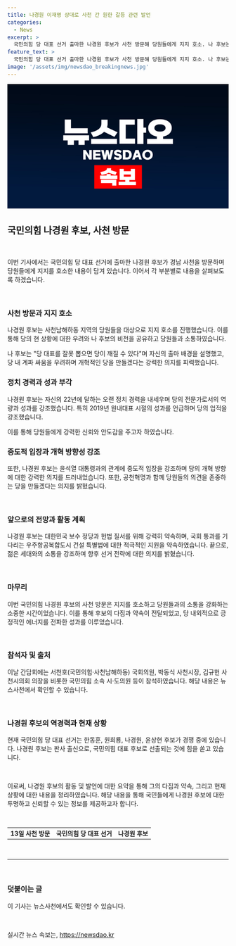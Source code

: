 ```yaml
---
title: 나경원 이재명 상대로 사천 간 원한 갈등 관련 발언
categories:
  - News
excerpt: >
  국민의힘 당 대표 선거 출마한 나경원 후보가 사천 방문해 당원들에게 지지 호소. 나 후보는 당 대표로 선출되면 당이 깨질 우려 언급하며 개혁을 강조하고, 자신의 정치 경력을 내세워 강점 부각. 또한 윤석열 대통령과의 중도적 입장을 강조하며 당의 개혁 방향을 밝혔다. 나 후보는 3년 후에 집권 못하면 보수 정당은 완전 괴멸할 것이라며 민심을 얻어서 이길 것이라 언급하고 대한민국 헌법 질서를 지키겠다고 강조했다.
feature_text: >
  국민의힘 당 대표 선거 출마한 나경원 후보가 사천 방문해 당원들에게 지지 호소. 나 후보는 당 대표로 선출되면 당이 깨질 우려 언급하며 개혁을 강조하고, 자신의 정치 경력을 내세워 강점 부각. 또한 윤석열 대통령과의 중도적 입장을 강조하며 당의 개혁 방향을 밝혔다. 나 후보는 3년 후에 집권 못하면 보수 정당은 완전 괴멸할 것이라며 민심을 얻어서 이길 것이라 언급하고 대한민국 헌법 질서를 지키겠다고 강조했다.
image: '/assets/img/newsdao_breakingnews.jpg'
---
```


<p><img src="/assets/img/newsdao_breakingnews.jpg" alt="ontimetimes 속보" /></p>

<h2 data-ke-size="size26">국민의힘 나경원 후보, 사천 방문</h2>

<p data-ke-size="size16">&nbsp;</p>

<p>이번 기사에서는 국민의힘 당 대표 선거에 출마한 나경원 후보가 경남 사천을 방문하며 당원들에게 지지를 호소한 내용이 담겨 있습니다. 이어서 각 부분별로 내용을 살펴보도록 하겠습니다.</p>

<p data-ke-size="size16">&nbsp;</p>

<h3><b>사천 방문과 지지 호소</b></h3>

<p>나경원 후보는 사천남해하동 지역의 당원들을 대상으로 지지 호소를 진행했습니다. 이를 통해 당의 현 상황에 대한 우려와 나 후보의 비전을 공유하고 당원들과 소통하였습니다.</p>

<p data-ke-size="size16">나 후보는 "당 대표를 잘못 뽑으면 당이 깨질 수 있다"며 자신의 출마 배경을 설명했고, 당 내 계파 싸움을 우려하며 개혁적인 당을 만들겠다는 강력한 의지를 피력했습니다.</p>

<h3><b>정치 경력과 성과 부각</b></h3>

<p>나경원 후보는 자신의 22년에 달하는 오랜 정치 경력을 내세우며 당의 전문가로서의 역량과 성과를 강조했습니다. 특히 2019년 원내대표 시절의 성과를 언급하며 당의 업적을 강조했습니다.</p>

<p data-ke-size="size16">이를 통해 당원들에게 강력한 신뢰와 안도감을 주고자 하였습니다.</p>

<h3><b>중도적 입장과 개혁 방향성 강조</b></h3>

<p>또한, 나경원 후보는 윤석열 대통령과의 관계에 중도적 입장을 강조하며 당의 개혁 방향에 대한 강력한 의지를 드러내었습니다. 또한, 공천혁명과 함께 당원들의 의견을 존중하는 당을 만들겠다는 의지를 밝혔습니다.</p>

<p data-ke-size="size16">&nbsp;</p>

<h3><b>앞으로의 전망과 활동 계획</b></h3>

<p>나경원 후보는 대한민국 보수 정당과 헌법 질서를 위해 강력히 약속하며, 국회 통과를 기다리는 우주항공복합도시 건설 특별법에 대한 적극적인 지원을 약속하였습니다. 끝으로, 젊은 세대와의 소통을 강조하며 향후 선거 전략에 대한 의지를 밝혔습니다.</p>

<p data-ke-size="size16">&nbsp;</p>

<h3><b>마무리</b></h3>

<p>이번 국민의힘 나경원 후보의 사천 방문은 지지를 호소하고 당원들과의 소통을 강화하는 소중한 시간이었습니다. 이를 통해 후보의 다짐과 약속이 전달되었고, 당 내외적으로 긍정적인 에너지를 전파한 성과를 이루었습니다.</p>

<p data-ke-size="size16">&nbsp;</p>

<h3><b>참석자 및 출처</b></h3>

<p>이날 간담회에는 서천호(국민의힘·사천남해하동) 국회의원, 박동식 사천시장, 김규헌 사천시의회 의장을 비롯한 국민의힘 소속 시·도의원 등이 참석하였습니다. 해당 내용은 뉴스사천에서 확인할 수 있습니다.</p>

<p data-ke-size="size16">&nbsp;</p>

<h3><b>나경원 후보의 역경력과 현재 상황</b></h3>

<p>현재 국민의힘 당 대표 선거는 한동훈, 원희룡, 나경원, 윤상현 후보가 경쟁 중에 있습니다. 나경원 후보는 판사 출신으로, 국민의힘 대표 후보로 선출되는 것에 힘을 쏟고 있습니다.</p>

<p data-ke-size="size16">&nbsp;</p>

<p>이로써, 나경원 후보의 활동 및 발언에 대한 요약을 통해 그의 다짐과 약속, 그리고 현재 상황에 대한 내용을 정리하였습니다. 해당 내용을 통해 국민들에게 나경원 후보에 대한 투명하고 신뢰할 수 있는 정보를 제공하고자 합니다.</p>

<p data-ke-size="size16">&nbsp;</p>

<table>
  <tr>
    <td style="text-align: center; height: 17px;"><b>13일 사천 방문</b></td>
    <td style="text-align: center; height: 17px;"><b>국민의힘 당 대표 선거</b></td>
    <td style="text-align: center; height: 17px;"><b>나경원 후보</b></td>
  </tr>
</table>

<p data-ke-size="size16">&nbsp;</p>

<hr>

<p data-ke-size="size16">&nbsp;</p>

<h3><b>덧붙이는 글</b></h3>

<p>이 기사는 뉴스사천에서도 확인할 수 있습니다.</p>

<p data-ke-size="size16">&nbsp;</p>
실시간 뉴스 속보는, <a href="https://newsdao.kr" rel="dofollow">https://newsdao.kr</a>


